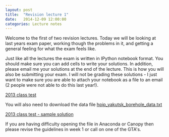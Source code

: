 ```yaml
---
layout: post
title:  "Revision lecture 1"
date:   2014-12-09 12:00:00
categories: Lecture notes
---
```


Welcome to the first of two revision lectures. Today we will be looking at last years exam paper, working though the problems in it, and getting a general feeling for what the exam feels like. 

Just like all the lectures the exam is written in IPython notebook format. You should make sure you can add cells to write your solutions. In addition, please email me your solutions at the end of the lecture. This is how you will also be submitting your exam. I will not be grading these solutions - I just want to make sure you are able to attach your notebook as a file to an email (2 people were not able to do this last year!).

[2013 class test](http://nbviewer.ipython.org/url/raw.githubusercontent.com/ggorman/Introduction-to-programming-for-geoscientists/master/notebook/python_class_test_2013.ipynb)

You will also need to download the data file
[hpip_yakutsk_borehole_data.txt](https://raw.githubusercontent.com/ggorman/Introduction-to-programming-for-geoscientists/master/notebook/data/hpip_yakutsk_borehole_data.txt)

[2013 class test - sample solution](http://nbviewer.ipython.org/url/raw.githubusercontent.com/ggorman/Introduction-to-programming-for-geoscientists/master/notebook/python_class_test_2013-solution.ipynb)

If you are having difficulty opening the file in Anaconda or Canopy then please
revise the guidelines in week 1 or call on one of the GTA's.

